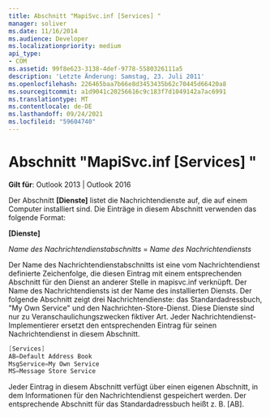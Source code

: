 ```yaml
---
title: Abschnitt "MapiSvc.inf [Services] "
manager: soliver
ms.date: 11/16/2014
ms.audience: Developer
ms.localizationpriority: medium
api_type:
- COM
ms.assetid: 99f8e623-3138-4def-9778-5580326111a5
description: 'Letzte Änderung: Samstag, 23. Juli 2011'
ms.openlocfilehash: 226465baa7b66e8d3453435b62c70445d66420a8
ms.sourcegitcommit: a1d9041c20256616c9c183f7d1049142a7ac6991
ms.translationtype: MT
ms.contentlocale: de-DE
ms.lasthandoff: 09/24/2021
ms.locfileid: "59604740"
---
```

# <a name="mapisvcinf-services-section"></a>Abschnitt "MapiSvc.inf [Services] "

  
  
**Gilt für**: Outlook 2013 | Outlook 2016 
  
Der Abschnitt **[Dienste]** listet die Nachrichtendienste auf, die auf einem Computer installiert sind. Die Einträge in diesem Abschnitt verwenden das folgende Format: 
  
 **[Dienste]**
  
 _Name des Nachrichtendienstabschnitts_  =   _Name des Nachrichtendiensts_
  
Der Name des Nachrichtendienstabschnitts ist eine vom Nachrichtendienst definierte Zeichenfolge, die diesen Eintrag mit einem entsprechenden Abschnitt für den Dienst an anderer Stelle in mapisvc.inf verknüpft. Der Name des Nachrichtendiensts ist der Name des installierten Diensts. Der folgende Abschnitt zeigt drei Nachrichtendienste: das Standardadressbuch, "My Own Service" und den Nachrichten-Store-Dienst. Diese Dienste sind nur zu Veranschaulichungszwecken fiktiver Art. Jeder Nachrichtendienst-Implementierer ersetzt den entsprechenden Eintrag für seinen Nachrichtendienst in diesem Abschnitt.
  
```cpp
[Services]
AB=Default Address Book
MsgService=My Own Service
MS=Message Store Service

```

Jeder Eintrag in diesem Abschnitt verfügt über einen eigenen Abschnitt, in dem Informationen für den Nachrichtendienst gespeichert werden. Der entsprechende Abschnitt für das Standardadressbuch heißt z. B. [AB].
  

